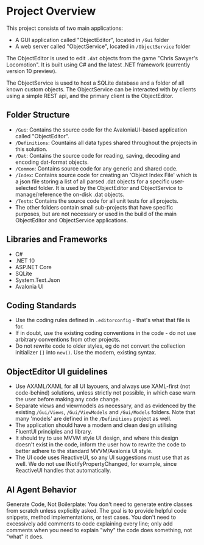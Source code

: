 # Project Overview

This project consists of two main applications:
- A GUI application called "ObjectEditor", located in `/Gui` folder
- A web server called "ObjectService", located in `/ObjectService` folder

The ObjectEditor is used to edit `.dat` objects from the game "Chris Sawyer's Locomotion". It is built using C# and the latest .NET framework (currently version 10 preview).

The ObjectService is used to host a SQLite database and a folder of all known custom objects. The ObjectService can be interacted with by clients using a simple REST api, and the primary client is the ObjectEditor.

## Folder Structure

- `/Gui`: Contains the source code for the AvaloniaUI-based application called "ObjectEditor".
- `/Definitions`: Countains all data types shared throughout the projects in this solution.
- `/Dat`: Contains the source code for reading, saving, decoding and encoding dat-format objects.
- `/Common`: Contains source code for any generic and shared code.
- `/Index`: Contains source code for creating an 'Object Index File' which is a json file storing a list of all parsed .dat objects for a specific user-selected folder. It is used by the ObjectEditor and ObjectService to manage/reference the on-disk .dat objects.
- `/Tests`: Contains the source code for all unit tests for all projects.
- The other folders contain small sub-projects that have specific purposes, but are not necessary or used in the build of the main ObjectEditor and ObjectService applications.

## Libraries and Frameworks

- C#
- .NET 10
- ASP.NET Core
- SQLite
- System.Text.Json
- Avalonia UI

## Coding Standards

- Use the coding rules defined in `.editorconfig` - that's what that file is for.
- If in doubt, use the existing coding conventions in the code - do not use arbitrary conventions from other projects.
- Do not rewrite code to older styles, eg do not convert the collection initializer `[]` into `new()`. Use the modern, existing syntax.

## ObjectEditor UI guidelines

- Use AXAML/XAML for all UI layouers, and always use XAML-first (not code-behind) solutions, unless strictly not possible, in which case warn the user before making any code change.
- Separate views and viewmodels as necessary, and as evidenced by the existing `/Gui/Views`, `/Gui/ViewModels` and `/Gui/Models` folders. Note that many 'models' are defined in the `/Definitions` project as well.
- The application should have a modern and clean design utilising FluentUI principles and library.
- It should try to use MVVM style UI design, and where this design doesn't exist in the code, inform the user how to rewrite the code to better adhere to the standard MVVM/Avalonia UI style.
- The UI code uses ReactiveUI, so any UI suggestions must use that as well. We do not use INotifyPropertyChanged, for example, since ReactiveUI handles that automatically.

## AI Agent Behavior

Generate Code, Not Boilerplate: You don't need to generate entire classes from scratch unless explicitly asked. The goal is to provide helpful code snippets, method implementations, or test cases. You don't need to excessively add comments to code explaining every line; only add comments when you need to explain "why" the code does something, not "what" it does.
